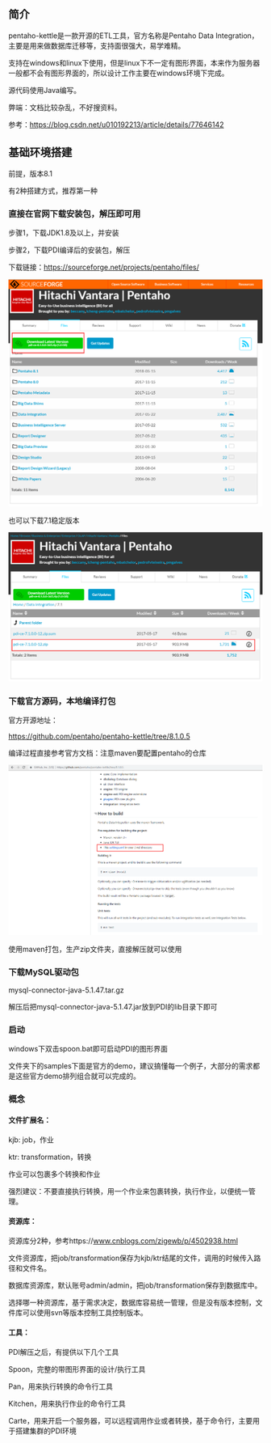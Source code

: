 ## 简介

pentaho-kettle是一款开源的ETL工具，官方名称是Pentaho Data Integration，主要是用来做数据库迁移等，支持面很强大，易学难精。

支持在windows和linux下使用，但是linux下不一定有图形界面，本来作为服务器一般都不会有图形界面的，所以设计工作主要在windows环境下完成。

源代码使用Java编写。

弊端：文档比较杂乱，不好搜资料。

参考：https://blog.csdn.net/u010192213/article/details/77646142

## 基础环境搭建

前提，版本8.1

有2种搭建方式，推荐第一种

### 直接在官网下载安装包，解压即可用

步骤1，下载JDK1.8及以上，并安装

步骤2，下载PDI编译后的安装包，解压

下载链接：https://sourceforge.net/projects/pentaho/files/

![1538920265987](assets/1538920265987.png)

也可以下载7.1稳定版本

![1538920325297](assets/1538920325297.png)

### 下载官方源码，本地编译打包

官方开源地址：

https://github.com/pentaho/pentaho-kettle/tree/8.1.0.5

编译过程直接参考官方文档：注意maven要配置pentaho的仓库

![1538920441906](assets/1538920441906.png)

使用maven打包，生产zip文件夹，直接解压就可以使用

### 下载MySQL驱动包

mysql-connector-java-5.1.47.tar.gz

解压后把mysql-connector-java-5.1.47.jar放到PDI的lib目录下即可

### 启动

windows下双击spoon.bat即可启动PDI的图形界面

文件夹下的samples下面是官方的demo，建议搞懂每一个例子，大部分的需求都是这些官方demo排列组合就可以完成的。

### 概念

#### 文件扩展名：

kjb: job，作业

ktr: transformation，转换

作业可以包裹多个转换和作业

强烈建议：不要直接执行转换，用一个作业来包裹转换，执行作业，以便统一管理。

#### 资源库：

资源库分2种，参考https://www.cnblogs.com/zigewb/p/4502938.html

文件资源库，把job/transformation保存为kjb/ktr结尾的文件，调用的时候传入路径和文件名。

数据库资源库，默认账号admin/admin，把job/transformation保存到数据库中。

选择哪一种资源库，基于需求决定，数据库容易统一管理，但是没有版本控制，文件库可以使用svn等版本控制工具控制版本。

#### 工具：

PDI解压之后，有提供以下几个工具

Spoon，完整的带图形界面的设计/执行工具

Pan，用来执行转换的命令行工具

Kitchen，用来执行作业的命令行工具

Carte，用来开启一个服务器，可以远程调用作业或者转换，基于命令行，主要用于搭建集群的PDI环境





